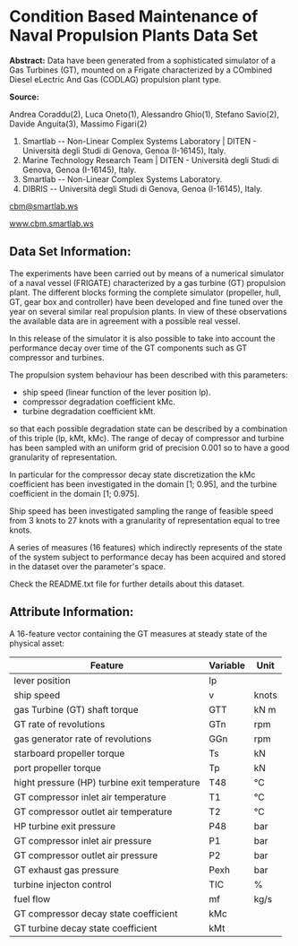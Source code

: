 # Condition Based Maintenance of Naval Propulsion Plants Data Set

**Abstract:** Data have been generated from a sophisticated simulator of a Gas Turbines (GT), mounted on a Frigate characterized by a COmbined Diesel eLectric And Gas (CODLAG) propulsion plant type.

**Source:**

Andrea Coraddu(2), Luca Oneto(1), Alessandro Ghio(1), Stefano Savio(2), Davide Anguita(3), Massimo Figari(2)

1. Smartlab -- Non-Linear Complex Systems Laboratory | DITEN - Università degli Studi di Genova, Genoa (I-16145), Italy.
2. Marine Technology Research Team | DITEN - Università degli Studi di Genova, Genoa (I-16145), Italy.
3. Smartlab -- Non-Linear Complex Systems Laboratory.
4. DIBRIS -- Università degli Studi di Genova, Genoa (I-16145), Italy.

cbm@smartlab.ws

www.cbm.smartlab.ws

## Data Set Information:

The experiments have been carried out by means of a numerical simulator of a naval vessel (FRIGATE) characterized by a gas turbine (GT) propulsion plant. The different blocks forming the complete simulator (propeller, hull, GT, gear box and controller) have been developed and fine tuned over the year on several similar real propulsion plants. In view of these observations the available data are in agreement with a possible real vessel.

In this release of the simulator it is also possible to take into account the performance decay over time of the GT components such as GT compressor and turbines.

The propulsion system behaviour has been described with this parameters:
- ship speed (linear function of the lever position lp).
- compressor degradation coefficient kMc.
- turbine degradation coefficient kMt.

so that each possible degradation state can be described by a combination of this triple (lp, kMt, kMc).
The range of decay of compressor and turbine has been sampled with an uniform grid of precision 0.001 so to have a good granularity of representation.

In particular for the compressor decay state discretization the kMc coefficient has been investigated in the domain [1; 0.95], and the turbine coefficient in the domain [1; 0.975].

Ship speed has been investigated sampling the range of feasible speed from 3 knots to 27 knots with a granularity of representation equal to tree knots.

A series of measures (16 features) which indirectly represents of the state of the system subject to performance decay has been acquired and stored in the dataset over the parameter's space.

Check the README.txt file for further details about this dataset.

## Attribute Information:

A 16-feature vector containing the GT measures at steady state of the physical asset:

Feature | Variable | Unit
--------|----------|-----
lever position | lp |
ship speed | v | knots
gas Turbine (GT) shaft torque | GTT | kN m
GT rate of revolutions | GTn | rpm
gas generator rate of revolutions | GGn | rpm
starboard propeller torque | Ts | kN
port propeller torque | Tp | kN
hight pressure (HP) turbine exit temperature | T48 | °C
GT compressor inlet air temperature | T1 | °C
GT compressor outlet air temperature | T2 | °C
HP turbine exit pressure | P48 | bar
GT compressor inlet air pressure | P1 | bar
GT compressor outlet air pressure | P2 | bar
GT exhaust gas pressure | Pexh | bar
turbine injecton control | TIC | %
fuel flow | mf | kg/s
GT compressor decay state coefficient | kMc |
GT turbine decay state coefficient | kMt |
